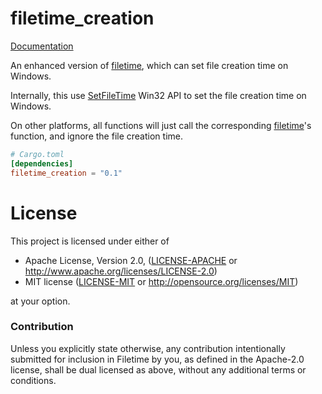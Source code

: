# filetime_creation

[Documentation](https://docs.rs/filetime_creation)

An enhanced version of [filetime](https://crates.io/crates/filetime), which can set file creation time on Windows.

Internally, this use [SetFileTime](https://docs.microsoft.com/en-us/windows/win32/api/fileapi/nf-fileapi-setfiletime)
Win32 API to set the file creation time on Windows.

On other platforms, all functions will just call the corresponding [filetime](https://crates.io/crates/filetime)'s
function, and ignore the file creation time.

```toml
# Cargo.toml
[dependencies]
filetime_creation = "0.1"
```

# License

This project is licensed under either of

 * Apache License, Version 2.0, ([LICENSE-APACHE](LICENSE-APACHE) or
   http://www.apache.org/licenses/LICENSE-2.0)
 * MIT license ([LICENSE-MIT](LICENSE-MIT) or
   http://opensource.org/licenses/MIT)

at your option.

### Contribution

Unless you explicitly state otherwise, any contribution intentionally submitted
for inclusion in Filetime by you, as defined in the Apache-2.0 license, shall be
dual licensed as above, without any additional terms or conditions.
